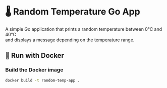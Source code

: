 # 🌡️ Random Temperature Go App

A simple Go application that prints a random temperature between 0°C and 40°C  
and displays a message depending on the temperature range.

## 🐳 Run with Docker

### Build the Docker image
```bash
docker build -t random-temp-app .
